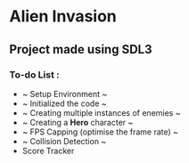 # Alien Invasion 
## Project made using SDL3 

### To-do List :
 
+ ~ Setup Environment ~
+ ~ Initialized the code ~
+ ~ Creating multiple instances of enemies ~
+ ~ Creating a **Hero** character ~
+ ~ FPS Capping (optimise the frame rate) ~
+ ~ Collision Detection ~
+ Score Tracker
